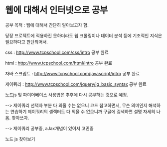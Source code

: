 # 웹에 대해서 인터넷으로 공부


공부 목적 : 웹에 대해서 간단히 알아보고자 함. 


당장 프로젝트에 적용하진 못하더라도 웹 크롤링이나 데이터 분석 등에 기초적인 지식은 필요하다고 판단되어서.


css : http://www.tcpschool.com/css/intro 공부 완료


html : http://www.tcpschool.com/html/intro 공부 완료


자바 스크립트 : http://www.tcpschool.com/javascript/intro 공부 완료



제이쿼리 : http://www.tcpschool.com/jquery/jq_basic_syntax 공부 완료



노드js 및 파이어베이스 사용법은 추후에 다시 공부하는 것으로 예정.



--> 제이쿼리 선택자 부분 다 외울 수는 없으니 코드 참고하면서, 무슨 의미인지 해석하는 연습하기
제이쿼리의 셀렉터도 다 외울 수 없으니까 구글에 검색하면 설명 자세히 나옴. 찾아쓰자.



--> 제이쿼리 공부중, aJax개념이 있어서 고민중



노드 js 찾아보기
